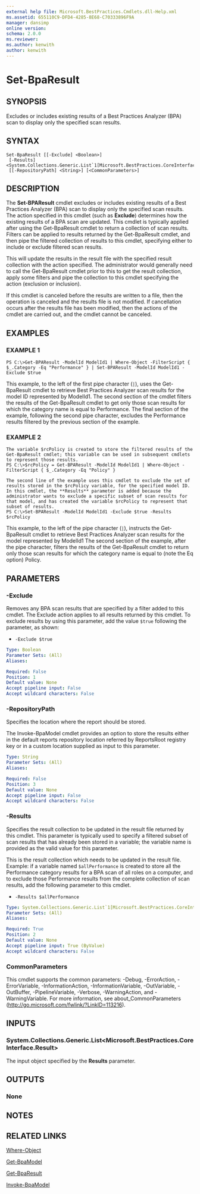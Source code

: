 ```yaml
---
external help file: Microsoft.BestPractices.Cmdlets.dll-Help.xml
ms.assetid: 655110C9-DFD4-4285-8E68-C70333896F9A
manager: dansimp
online version: 
schema: 2.0.0
ms.reviewer:
ms.author: kenwith
author: kenwith
---
```


# Set-BpaResult

## SYNOPSIS
Excludes or includes existing results of a Best Practices Analyzer (BPA) scan to display only the specified scan results.

## SYNTAX

```
Set-BpaResult [[-Exclude] <Boolean>]
 [-Results] <System.Collections.Generic.List`1[Microsoft.BestPractices.CoreInterface.Result]>
 [[-RepositoryPath] <String>] [<CommonParameters>]
```

## DESCRIPTION
The **Set-BPAResult** cmdlet excludes or includes existing results of a Best Practices Analyzer (BPA) scan to display only the specified scan results.
The action specified in this cmdlet (such as **Exclude**) determines how the existing results of a BPA scan are updated.
This cmdlet is typically applied after using the Get-BpaResult cmdlet to return a collection of scan results.
Filters can be applied to results returned by the Get-BpaResult cmdlet, and then pipe the filtered collection of results to this cmdlet, specifying either to include or exclude filtered scan results.

This will update the results in the result file with the specified result collection with the action specified.
The administrator would generally need to call the Get-BpaResult cmdlet prior to this to get the result collection, apply some filters and pipe the collection to this cmdlet specifying the action (exclusion or inclusion).

If this cmdlet is canceled before the results are written to a file, then the operation is canceled and the results file is not modified.
If cancellation occurs after the results file has been modified, then the actions of the cmdlet are carried out, and the cmdlet cannot be canceled.

## EXAMPLES

### EXAMPLE 1
```
PS C:\>Get-BPAResult -ModelId ModelId1 | Where-Object -FilterScript { $_.Category -Eq "Performance" } | Set-BPAResult -ModelId ModelId1 -Exclude $true
```

This example, to the left of the first pipe character (`|`), uses the Get-BpaResult cmdlet to retrieve Best Practices Analyzer scan results for the model ID represented by ModelId1.
The second section of the cmdlet filters the results of the Get-BpaResult cmdlet to get only those scan results for which the category name is equal to Performance.
The final section of the example, following the second pipe character, excludes the Performance results filtered by the previous section of the example.

### EXAMPLE 2
```
The variable $rcPolicy is created to store the filtered results of the Get-BpaResult cmdlet; this variable can be used in subsequent cmdlets to represent those results.
PS C:\>$rcPolicy = Get-BPAResult -ModelId ModelId1 | Where-Object -FilterScript { $_.Category -Eq "Policy" }

The second line of the example uses this cmdlet to exclude the set of results stored in the $rcPolicy variable, for the specified model ID. In this cmdlet, the **Results** parameter is added because the administrator wants to exclude a specific subset of scan results for that model, and has created the variable $rcPolicy to represent that subset of results.
PS C:\>Set-BPAResult -ModelId ModelId1 -Exclude $true -Results $rcPolicy
```

This example, to the left of the pipe character (`|`), instructs the Get-BpaResult cmdlet to retrieve Best Practices Analyzer scan results for the model represented by ModelId1 The second section of the example, after the pipe character, filters the results of the Get-BpaResult cmdlet to return only those scan results for which the category name is equal to (note the Eq option) Policy.

## PARAMETERS

### -Exclude
Removes any BPA scan results that are specified by a filter added to this cmdlet.
The Exclude action applies to all results returned by this cmdlet.
To exclude results by using this parameter, add the value `$true` following the parameter, as shown: 

 - `-Exclude $true`

```yaml
Type: Boolean
Parameter Sets: (All)
Aliases: 

Required: False
Position: 1
Default value: None
Accept pipeline input: False
Accept wildcard characters: False
```

### -RepositoryPath
Specifies the location where the report should be stored. 

The Invoke-BpaModel cmdlet provides an option to store the results either in the default reports repository location referred by ReportsRoot registry key or in a custom location supplied as input to this parameter.

```yaml
Type: String
Parameter Sets: (All)
Aliases: 

Required: False
Position: 3
Default value: None
Accept pipeline input: False
Accept wildcard characters: False
```

### -Results
Specifies the result collection to be updated in the result file returned by this cmdlet.
This parameter is typically used to specify a filtered subset of scan results that has already been stored in a variable; the variable name is provided as the valid value for this parameter. 

This is the result collection which needs to be updated in the result file. 
Example: if a variable named `$allPerformance` is created to store all the Performance category results for a BPA scan of all roles on a computer, and to exclude those Performance results from the complete collection of scan results, add the following parameter to this cmdlet. 

 - `-Results $allPerformance`

```yaml
Type: System.Collections.Generic.List`1[Microsoft.BestPractices.CoreInterface.Result]
Parameter Sets: (All)
Aliases: 

Required: True
Position: 2
Default value: None
Accept pipeline input: True (ByValue)
Accept wildcard characters: False
```

### CommonParameters
This cmdlet supports the common parameters: -Debug, -ErrorAction, -ErrorVariable, -InformationAction, -InformationVariable, -OutVariable, -OutBuffer, -PipelineVariable, -Verbose, -WarningAction, and -WarningVariable. For more information, see about_CommonParameters (http://go.microsoft.com/fwlink/?LinkID=113216).

## INPUTS

### System.Collections.Generic.List<Microsoft.BestPractices.CoreInterface.Result>
The input object specified by the **Results** parameter.

## OUTPUTS

### None

## NOTES

## RELATED LINKS

[Where-Object](http://go.microsoft.com/fwlink/p/?LinkID=113423)

[Get-BpaModel](./Get-BpaModel.md)

[Get-BpaResult](./Get-BpaResult.md)

[Invoke-BpaModel](./Invoke-BpaModel.md)
